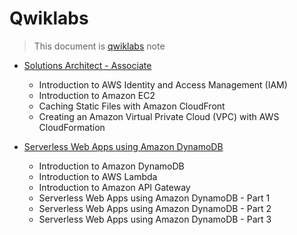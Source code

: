 # Qwiklabs

> This document is [qwiklabs](https://www.qwiklabs.com) note

- [Solutions Architect - Associate](./Solutions-Architect-Associate.md)
  - Introduction to AWS Identity and Access Management (IAM)
  - Introduction to Amazon EC2
  - Caching Static Files with Amazon CloudFront
  - Creating an Amazon Virtual Private Cloud (VPC) with AWS CloudFormation

- [Serverless Web Apps using Amazon DynamoDB](./Serverless-Web-Apps-using-Amazon-DynamoDB)
  - Introduction to Amazon DynamoDB
  - Introduction to AWS Lambda
  - Introduction to Amazon API Gateway
  - Serverless Web Apps using Amazon DynamoDB - Part 1
  - Serverless Web Apps using Amazon DynamoDB - Part 2
  - Serverless Web Apps using Amazon DynamoDB - Part 3